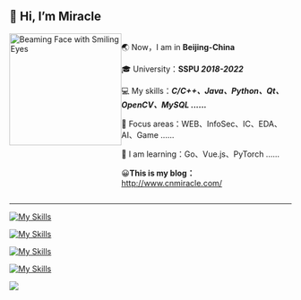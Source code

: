 ## 👋 Hi, I’m Miracle

<div style="display: flex;">
 	<div style="flex: 1; padding: 0px;">
    <img src="https://raw.githubusercontent.com/Tarikul-Islam-Anik/Animated-Fluent-Emojis/master/Emojis/Smilies/Beaming%20Face%20with%20Smiling%20Eyes.png" alt="Beaming Face with Smiling Eyes" height="200" />
  </div>
  <div style="flex: 4; padding: 0px;">
    <p>🌏 Now，I am in <strong>Beijing-China</strong></p>
    <p>🎓 University：<strong>SSPU <em>2018-2022</em></strong></p>
    <p>💻 My skills：<strong><em>C/C++、Java、Python、Qt、OpenCV、MySQL ......</em></strong></p>
    <p>🎯 Focus areas：WEB、InfoSec、IC、EDA、AI、Game ......</p>
    <p>📖 I am learning：Go、Vue.js、PyTorch ......</p>
    <p>😀<strong>This is my blog：</strong> <a href="http://www.cnmiracle.com/">http://www.cnmiracle.com/</a></p>
  </div>
</div>


---

 [![My Skills](https://skillicons.dev/icons?i=windows,powershell,linux,bash,vim,neovim,redhat,ubuntu,debian,arch,kali,git,github,docker)](https://skillicons.dev)

 [![My Skills](https://skillicons.dev/icons?i=js,html,css,nodejs,npm,figma,bootstrap,react,vue,wordpress,vscode,sublime,md,ps)](https://skillicons.dev)

 [![My Skills](https://skillicons.dev/icons?i=java,maven,spring,postman,idea,eclipse,androidstudio,nginx,mysql,sqlite,redis,mongodb)](https://skillicons.dev)

 [![My Skills](https://skillicons.dev/icons?i=c,cpp,cmake,qt,opencv,visualstudio,clion,py,anaconda,pytorch,pycharm)](https://skillicons.dev)

![](https://capsule-render.vercel.app/api?type=waving&height=150&color=random&section=footer&reversal=true&fontAlignY=50&animation=twinkling&descAlign=50&descAlignY=50)

